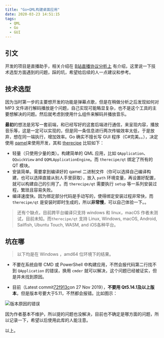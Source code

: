 ```yaml
---
title: "Go+QML构建桌面应用"
date: 2020-03-23 14:51:15
tags:
  - QML
  - Go
  - GUI
---
```


## 引文

开发的项目是直播助手，相关介绍在 [B站直播协议分析上](http://shiluo.design/2020/03/14/B%E7%AB%99%E7%9B%B4%E6%92%AD%E5%8A%A9%E6%89%8B%E5%BC%80%E5%8F%91%5B%E4%B8%8A%5D/) 有介绍，这里说一下技术选型方面遇到的问题，踩的坑，希望给后续的人一点建议和参考。

## 技术选型

因为当时第一步的主要想开发的功能是弹幕点歌，但是在稍做分析之后发现如何对 MP3 文件进行解码播放是个问题，自己实现可能略显复杂，也不是这个工具的主要想解决的问题。然后就考虑到使用什么组件来解码并播放音乐。

**最初**的想法是另写一套前端，和已经写好的这套后端进行通信，来呈现内容，播放音乐等，这是一定可以实现的，但是同一条信息进行两次传输效率太低，于是放弃，想在同一端执行，增加效率。Go 确实不擅长写 GUI 程序（C#完美。。），决定使用 [qamel](https://github.com/go-qamel/qamel)来使用开发，其和 [therecipe](https://github.com/therecipe/qt) 比较如下：

- 轻量（只使用少量的类）。构建简单的 QML 应用，比如 `QApplication`、 `QQuickView` and `QQMLApplicationEngine`。而 `therecipe/qt` 绑定了所有的 QT 模块。
- 安装简单。需要拿到编译好的 qamel 二进制文件（你可以选择自己编译构建，也可以选择直接从别人手里获取），放入 `path` 环境变量，再设置好配置，就可以构建自己的引用了。而 `therecipe/qt` 需要执行 `setup` 等一系列安装过程，繁琐且容易失败。
- 编译速度快。因为绑定部分代码是手动写的，使得绑定安装过程非常快，而 `therecipe/qt` 是安装时即时生成的，所以**非常慢**，可以自己体验一下。。

> 还有个缺点，目前跨平台编译只支持 windows 和 linux，macOS 作者未测试，目前未知。而`therecipe/qt` 支持 Linux, Windows, macOS, Android, Sailfish, Ubuntu Touch, WASM, and iOS各种平台。

## 坑在哪

> 以下均是在 Windows ，amd64 位环境下的结果。

- 不要在系统自带 CMD 或 PowerShell 中构建应用，不然会报代码第二行找不到 `QApplication` 的错误，换用 `cmder` 就可以解决，这个问题已经被证实，但是并未找到原因。

- 目前（Latest commit[72f913c](https://github.com/go-qamel/qamel/commit/72f913c4bdc9e8cf6f99d511c5eaa83233d36df5)on 27 Nov 2019），**不要用 Qt5.14.1及以上版本**，但是版本号要大于5.11，不然都会报错。比如图示：

![版本原因的错误](http://cdn.shiluo.design/aaa.png)

因为作者基本不维护，所以提的问题也没解决，目前也不确定是哪方面的问题，所以记录一下，希望以后使用此库的人能注意。

以上。
